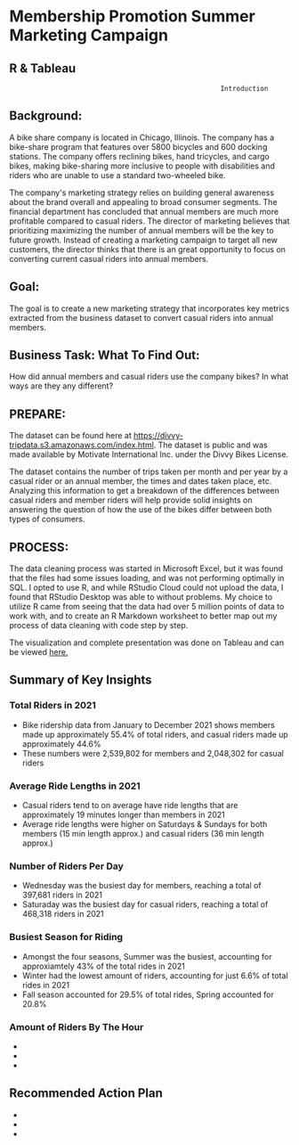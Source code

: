 # Membership Promotion Summer Marketing Campaign 
## R & Tableau 


                                                         Introduction
                                                      


## **Background**: 
A bike share company is located in Chicago, Illinois. The company has a bike-share program that features over 5800 bicycles and 600 docking stations. The company offers reclining bikes, hand tricycles, and cargo bikes, making bike-sharing more inclusive to people with disabilities and riders who are unable to use a standard two-wheeled bike.

The company's marketing strategy relies on building general awareness about the brand overall and appealing to broad consumer segments. The financial department has concluded that annual members are much more profitable compared to casual riders. The director of marketing believes that prioritizing maximizing the number of annual members will be the key to future growth. Instead of creating a marketing campaign to target all new customers, the director thinks that there is an great opportunity to focus on converting current casual riders into annual members.





## **Goal**: 
The goal is to create a new marketing strategy that incorporates key metrics extracted from the business dataset to convert casual riders into annual members.


## **Business Task: What To Find Out**: 
How did annual members and casual riders use the company bikes? In what ways are they any different?


## **PREPARE**:
The dataset can be found here at https://divvy-tripdata.s3.amazonaws.com/index.html. The dataset is public and was made available by Motivate International Inc. under the Divvy Bikes License. 

The dataset contains the number of trips taken per month and per year by a casual rider or an annual member, the times and dates taken place, etc. Analyzing this information to get a breakdown of the differences between casual riders and member riders will help provide solid insights on answering the question of how the use of the bikes differ between both types of consumers. 



## **PROCESS**:
The data cleaning process was started in Microsoft Excel, but it was found that the files had some issues loading, and was not performing optimally in SQL. I opted to use R, and while RStudio Cloud could not upload the data, I found that RStudio Desktop was able to without problems. My choice to utilize R came from seeing that the data had over 5 million points of data to work with, and to create an R Markdown worksheet to better map out my process of data cleaning with code step by step. 



The visualization and complete presentation was done on Tableau and can be viewed [here.](https://public.tableau.com/app/profile/visan2980/viz/DataAnalyticsProjectDashboard/Story1#1)

## Summary of Key Insights

### **Total Riders in 2021**
* Bike ridership data from January to December 2021 shows members made up approximately 55.4% of total riders, and casual riders made up approximately 44.6%
* These numbers were 2,539,802 for members and 2,048,302 for casual riders

### **Average Ride Lengths in 2021**
* Casual riders tend to on average have ride lengths that are approximately 19 minutes longer than members in 2021
* Average ride lengths were higher on Saturdays & Sundays for both members (15 min length approx.) and casual riders (36 min length approx.)

### **Number of Riders Per Day**
* Wednesday was the busiest day for members, reaching a total of 397,681 riders in 2021
* Saturaday was the busiest day for casual riders, reaching a total of 468,318 riders in 2021

### **Busiest Season for Riding**
* Amongst the four seasons, Summer was the busiest, accounting for approxiamtely 43% of the total rides in 2021
* Winter had the lowest amount of riders, accounting for just 6.6% of total rides in 2021
* Fall season accounted for 29.5% of total rides, Spring accounted for 20.8%

### **Amount of Riders By The Hour**
*
*
*

## Recommended Action Plan
*
*
*
